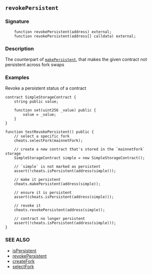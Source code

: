 ## `revokePersistent`

### Signature

```solidity
    function revokePersistent(address) external;
    function revokePersistent(address[] calldata) external;
```

### Description

The counterpart of [`makePersistent`](./make-persistent.md), that makes the given contract not persistent across fork swaps

### Examples

Revoke a persistent status of a contract

```solidity
contract SimpleStorageContract {
    string public value;

    function set(uint256 _value) public {
        value = _value;
    }
}

function testRevokePersistent() public {
    // select a specific fork
    cheats.selectFork(mainnetFork);
    
    // create a new contract that's stored in the `mainnetFork` storage
    SimpleStorageContract simple = new SimpleStorageContract();
    
    // `simple` is not marked as persistent
    assert(!cheats.isPersistent(address(simple)));
       
    // make it persistent
    cheats.makePersistent(address(simple));
    
    // ensure it is persistent
    assert(cheats.isPersistent(address(simple)));
    
    // revoke it
    cheats.revokePersistent(address(simple));
    
    // contract no longer persistent
    assert(!cheats.isPersistent(address(simple)));
}
```

### SEE ALSO

- [isPersistent](./is-persistent.md)
- [revokePersistent](./revoke-persistent.md)
- [createFork](./create-fork.md)
- [selectFork](./select-fork.md)
